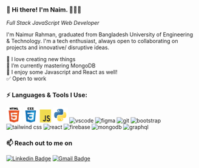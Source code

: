 
### 👋 Hi there! I'm Naim. 👨🏻‍💻
<i>Full Stack JavaScript Web Developer</i>

I'm Naimur Rahman, graduated from Bangladesh University of Engineering & Technology. I'm a tech enthusiast, always open to collaborating on projects and innovative/ disruptive ideas. 

🍃 I love creating new things <br>
📖 I’m currently mastering MongoDB <br>
🌸 I enjoy some Javascript and React as well! <br>
✅ Open to work <br>

<h3>⚡️ Languages & Tools I Use:</h3>
<p>
<img src="https://raw.githubusercontent.com/devicons/devicon/master/icons/html5/html5-original-wordmark.svg" alt="html5" width="40" height="40"/>
<img src="https://raw.githubusercontent.com/devicons/devicon/master/icons/css3/css3-original-wordmark.svg" alt="css3" width="40" height="40"/>
<img src="https://raw.githubusercontent.com/devicons/devicon/master/icons/javascript/javascript-original.svg" alt="javascript" width="30" height="35"/>
<img src="https://raw.githubusercontent.com/devicons/devicon/master/icons/python/python-original.svg" alt="python" width="40" height="40"/>
<img src="https://cdn.jsdelivr.net/gh/devicons/devicon/icons/vscode/vscode-original.svg" alt="vscode" width="35" height="35"/>
<img src="https://cdn.jsdelivr.net/gh/devicons/devicon/icons/figma/figma-original.svg" alt="figma" width="30" height="35"/>
<img src="https://cdn.jsdelivr.net/gh/devicons/devicon/icons/git/git-original.svg" alt="git" width="35" height="35"/>
<img src="https://cdn.jsdelivr.net/gh/devicons/devicon/icons/bootstrap/bootstrap-original.svg" alt="bootstrap" width="40" height="40"/>
<img src="https://upload.wikimedia.org/wikipedia/commons/thumb/d/d5/Tailwind_CSS_Logo.svg/2048px-Tailwind_CSS_Logo.svg.png" alt="tailwind css" width="40" height="40"/>
<img src="https://cdn.jsdelivr.net/gh/devicons/devicon/icons/react/react-original.svg" alt="react" width="35" height="35"/>
<img src="https://res.cloudinary.com/startup-grind/image/upload/c_fill,dpr_2.0,f_auto,g_center,h_1080,q_100,w_1080/v1/gcs/platform-data-goog/events/touchicon-180_rgkmHFY.png" alt="firebase" height="35" width="35"/>
<img src="https://cdn.jsdelivr.net/gh/devicons/devicon/icons/mongodb/mongodb-original.svg" alt="mongodb" width="35" height="35"/>
<img src="https://upload.wikimedia.org/wikipedia/commons/thumb/1/17/GraphQL_Logo.svg/1200px-GraphQL_Logo.svg.png" alt="graphql" width="35" height="35"/>
</p>

<h3>📫 Reach out to me on</h3>

[![Linkedin Badge](https://img.shields.io/badge/-LinkedIn-blue?style=flat-square&logo=Linkedin&logoColor=white&link=https://www.linkedin.com/in/mnrahaman3954/)](https://www.linkedin.com/in/mnrahaman3954/)
[![Gmail Badge](https://img.shields.io/badge/-Gmail-c14438?style=flat-square&logo=Gmail&logoColor=white&link=mailto:mnrahaman3954@gmail.com)](mailto:mnrahaman3954@gmail.com)

